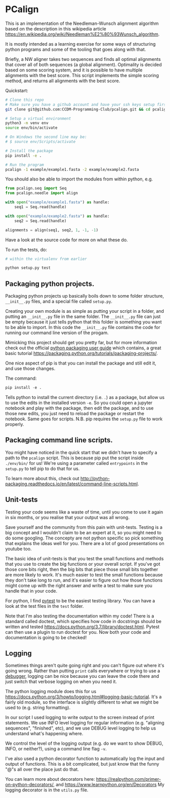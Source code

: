 # PCalign

This is an implementation of the Needleman-Wunsch alignment algorithm based on 
the description in this wikipedia article <https://en.wikipedia.org/wiki/Needleman%E2%80%93Wunsch_algorithm>.

It is mostly intended as a learning exercise for some ways of structuring
python programs and some of the tooling that goes along with that.


Briefly, a NW aligner takes two sequences and finds all optimal alignments that
cover all of both sequences (a global alignment). Optimality is decided based
on some scoring system, and it is possible to have multiple alignments with the
best score. This script implements the simple scoring method, and returns all
alignments with the best score.

Quickstart:

```bash
# Clone this repo
# Make sure you have a github account and have your ssh keys setup first!
git clone git@github.com:CCDM-Programming-Club/pcalign.git && cd pcalign

# Setup a virtual environment
python3 -m venv env
source env/bin/activate

# On Windows the second line may be:
# $ source env/Scripts/activate

# Install the package
pip install -e .

# Run the program
pcalign -1 example/example1.fasta -2 example/example2.fasta
```

You should also be able to import the modules from within python, e.g.

```python
from pcalign.seq import Seq
from pcalign.needle import align

with open("example/example1.fasta") as handle:
    seq1 = Seq.read(handle)

with open("example/example2.fasta") as handle:
    seq2 = Seq.read(handle)

alignments = align(seq1, seq2, 1, -1, -1)
```

Have a look at the source code for more on what these do.

To run the tests, do:

```bash
# within the virtualenv from earlier

python setup.py test
```

## Packaging python projects.

Packaging python projects up basically boils down to some folder structure,
`__init__.py` files, and a special file called `setup.py`.

Creating your own module is as simple as putting your script in a folder, and
putting an `__init__.py` file in the same folder. The `__init__.py` file can
just be empty because it just tells python that this folder is something you
want to be able to import. In this code the `__init__.py` file contains the
code for running our command line version of the progam.

Mimicking this project should get you pretty far, but for more information
check out the official [python packaging user guide](https://packaging.python.org)
which contains, a great basic tutorial <https://packaging.python.org/tutorials/packaging-projects/>.

One nice aspect of pip is that you can install the package and still edit it, 
and use those changes.

The command:

```python
pip install -e .
```

Tells python to install the current directory (i.e. `.`) as a package, but
allow us to use the edits in the installed version `-e`.
So you could open a jupyter notebook and play with the package, then edit the
package, and to use those new edits, you just need to reload the package or
restart the notebook. Same goes for scripts.
N.B. pip requires the `setup.py` file to work properly.


## Packaging command line scripts.

You might have noticed in the quick start that we didn't have to specify a path
to the `pcalign` script. This is because pip put the script inside `./env/bin/` for us!
We're using a parameter called `entrypoints` in the `setup.py` to tell pip to do that for us.

To learn more about this, check out <http://python-packaging.readthedocs.io/en/latest/command-line-scripts.html>.


## Unit-tests

Testing your code seems like a waste of time, until you come to use it again in
six months, or you realise that your output was all wrong.

Save yourself and the community from this pain with unit-tests.
Testing is a big concept and I wouldn't claim to be an expert at it, so
you might need to do some googling. The concepty are not python specific so
pick something that explains the ideas well for you. There are a lot of good
presentations on youtube too.

The basic idea of unit-tests is that you test the small functions and methods
that you use to create the big functions or your overall script. If you've
got those core bits right, then the big bits that piece those small bits
together are more likely to work. It's much easier to test the small functions
because they don't take long to run, and it's easier to figure out how those
functions might come up with the right answer and write a test to make sure
you handle that in your code.


For python, I find [pytest](https://docs.pytest.org/en/latest/) to be the easiest testing library.
You can have a look at the test files in the `test` folder.

Note that I'm also testing the documentation within my code!
There is a standard called doctest, which specifies how code in docstrings should
be written and tested <https://docs.python.org/3.7/library/doctest.html>.
Pytest can then use a plugin to run doctest for you.
Now both your code and documentation is going to be checked!


## Logging

Sometimes things aren't quite going right and you can't figure out where it's going wrong.
Rather than putting `print` calls everywhere or trying to use a
[debugger](https://docs.python.org/3/library/pdb.html), logging can be nice
because you can leave the code there and just switch that verbose logging on when
you need it.

The python logging module does this for us <https://docs.python.org/3/howto/logging.html#logging-basic-tutorial>.
It's a fairly old module, so the interface is slightly different to what we might be used to (e.g. string formatting).

In our script I used logging to write output to the screen instead of print statements.
We use INFO level logging for regular information (e.g. "aligning sequences", "finished", etc), 
and we use DEBUG level logging to help us understand what's happening where.

We control the level of the logging output (e.g. do we want to show DEBUG, INFO, or neither?),
using a command line flag `-v`.

I've also used a python decorator function to automatically log the input and output
of functions.
This is a bit complicated, but just know that the funny "@"s all over the place just do that.

You can learn more about decorators here: <https://realpython.com/primer-on-python-decorators/>, and <https://www.learnpython.org/en/Decorators>
My logging decorator is in the `utils.py` file.
